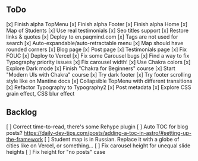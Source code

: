 ## ToDo

[x] Finish alpha TopMenu
[x] Finish alpha Footer
[x] Finish alpha Home
  [x] Map of Students
  [x] Use real testimonials
[x] Seo titles support
[x] Restore links & quotes
[x] Deploy to en.paqmind.com
[x] Tags are not used for search
[x] Auto-expandable/auto-retractable menu
[x] Map should have rounded corners
[x] Blog page
[x] Post page
[x] Testimonials page
[x] Fix FOUC
[x] Deploy to Vercel
[x] Fix some Carousel bugs
[x] Find a way to fix Typography priority issues
[x] Fix carousel width!
[x] Use Chakra colors
[x] Explore Dark mode
[x] Finish "Chakra for Beginners" course
[x] Start "Modern UIs with Chakra" course
[x] Try dark footer
[x] Try footer scrolling style like on Mantine docs
[x] Collapsible TopMenu with different transitions
[x] Refactor Typography to Typography2
[x] Post metadata
[x] Explore CSS grain effect, CSS blur effect
 
## Backlog

[ ] Correct time-to-read, there's some Rehype plugin 
[ ] Auto TOC for blog posts? https://daily-dev-tips.com/posts/adding-a-toc-in-astro/#setting-up-the-framework
[ ] Student map is in Russian. Replace it with a globe of cities like on Vercel, or something...
[ ] Fix carousel height for unequal slide heights
[ ] Fix height for "no posts" case



